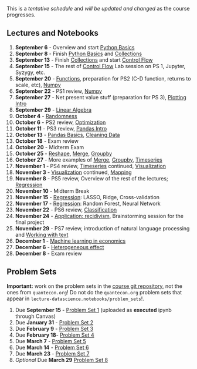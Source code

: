 This is a *tentative schedule* and *will be updated and changed* as the course progresses.

## Lectures and Notebooks
1. **September 6** - Overview and start [Python Basics](https://datascience.quantecon.org/python_fundamentals/basics.html)
2. **September 8** - Finish [Python Basics](https://datascience.quantecon.org/python_fundamentals/basics.html) and [Collections](https://datascience.quantecon.org/python_fundamentals/collections.html)
3. **September 13** - Finish [Collections](https://datascience.quantecon.org/python_fundamentals/collections.html) and start [Control Flow](https://datascience.quantecon.org/python_fundamentals/control_flow.html)
4. **September 15** - The rest of [Control Flow](https://datascience.quantecon.org/python_fundamentals/control_flow.html) Lab session on PS 1, Jupyter, Syzygy, etc. 
5. **September 20** - [Functions](https://datascience.quantecon.org/python_fundamentals/functions.html), preparation for PS2 (C-D function, returns to scale, etc), [Numpy](https://datascience.quantecon.org/scientific/numpy_arrays.html)
6. **September 22** - PS1 review,  [Numpy](https://datascience.quantecon.org/scientific/numpy_arrays.html)
7. **September 27** - Net present value stuff (preparation for PS 3), [Plotting Intro](https://datascience.quantecon.org/scientific/plotting.html)
8. **September 29** - [Linear Algebra](https://datascience.quantecon.org/scientific/applied_linalg.html) 
9.  **October 4** - [Randomness](https://datascience.quantecon.org/scientific/randomness.html)
10. **October 6** - PS2 review, [Optimization](https://datascience.quantecon.org/scientific/optimization.html)
11. **October 11** - PS3 review, [Pandas Intro](https://datascience.quantecon.org/pandas/intro.html)
12. **October 13** - [Pandas Basics](https://datascience.quantecon.org/pandas/basics.html), [Cleaning Data](https://datascience.quantecon.org/pandas/data_clean.html)
13. **October 18** - Exam review
14. **October 20** - Midterm Exam
15. **October 25** - [Reshape](https://datascience.quantecon.org/pandas/reshape.html), [Merge](https://datascience.quantecon.org/pandas/merge.html), [Groupby](https://datascience.quantecon.org/pandas/groupby.html)
16. **October 27** - More examples of [Merge](https://datascience.quantecon.org/pandas/merge.html), [Groupby](https://datascience.quantecon.org/pandas/groupby.html), [Timeseries](https://datascience.quantecon.org/pandas/timeseries.html)
17. **November 1** - PS4 review, [Timeseries](https://datascience.quantecon.org/pandas/timeseries.html) continued, [Visualization](https://datascience.quantecon.org/applications/visualization_rules.html)
18. **November 3** - [Visualization](https://datascience.quantecon.org/applications/visualization_rules.html) continued, [Mapping](https://datascience.quantecon.org/applications/maps.html)
19. **November 8** - PS5 review, Overview of the rest of the lectures; [Regression](https://datascience.quantecon.org/applications/regression.html)
20. **November 10** - Midterm Break
21. **November 15** - [Regression](https://datascience.quantecon.org/applications/regression.html): LASSO, Ridge, Cross-validation
22. **November 17** - [Regression](https://datascience.quantecon.org/applications/regression.html): Random Forest, Neural Network
23. **November 22** - PS6 review, [Classification](https://datascience.quantecon.org/applications/classification.html)
24. **November 24** - [Application: recidivism](https://datascience.quantecon.org/applications/recidivism.html), Brainstorming session for the final project
25. **November 29** - PS7 review, introduction of natural language processing and [Working with text](https://datascience.quantecon.org/applications/working_with_text.html)
26. **December 1** - [Machine learning in economics](https://datascience.quantecon.org/applications/ml_in_economics.html)
27. **December 6** - [Heterogeneous effect](https://datascience.quantecon.org/applications/heterogeneity.html)
28. **December 8** - Exam review

## Problem Sets
**Important:** work on the problem sets in the [course git repository](https://github.com/ubcecon/ECON323_2022_Spring/tree/master/problem_sets), not the ones from `quantecon.org`! Do not do the `quantecon.org` problem sets that appear in `lecture-datascience.notebooks/problem_sets`!.


1. Due **September 15** - [Problem Set 1](/problem_sets/problem_set_1.ipynb) (uploaded as **executed** ipynb through Canvas)
2. Due **January 31** - [Problem Set 2](/problem_sets/problem_set_2.ipynb)
3. Due **February 9** - [Problem Set 3](/problem_sets/problem_set_3.ipynb)
4. Due **February 18**- [Problem Set 4](/problem_sets/problem_set_4.ipynb)
5. Due **March 7** - [Problem Set 5](/problem_sets/problem_set_5.ipynb)
6. Due **March 14** - [Problem Set 6](/problem_sets/problem_set_6.ipynb)
7. Due **March 23** - [Problem Set 7](/problem_sets/problem_set_7.ipynb)
8. *Optional* Due **March 29** [Problem Set 8](/problem_sets/problem_set_8.ipynb)
